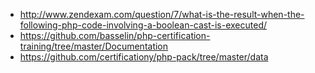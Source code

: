 
* http://www.zendexam.com/question/7/what-is-the-result-when-the-following-php-code-involving-a-boolean-cast-is-executed/
* https://github.com/basselin/php-certification-training/tree/master/Documentation
* https://github.com/certificationy/php-pack/tree/master/data
